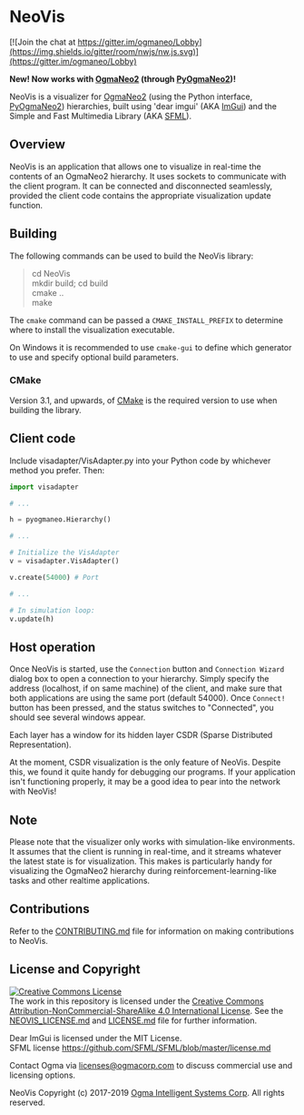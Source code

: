 <!---
  NeoVis
  Copyright(c) 2017-2019 Ogma Intelligent Systems Corp. All rights reserved.

  This copy of NeoVis is licensed to you under the terms described
  in the NEOVIS_LICENSE.md file included in this distribution.
--->

# NeoVis

[![Join the chat at https://gitter.im/ogmaneo/Lobby](https://img.shields.io/gitter/room/nwjs/nw.js.svg)](https://gitter.im/ogmaneo/Lobby)

**New! Now works with [OgmaNeo2](https://github.com/ogmacorp/OgmaNeo2) (through [PyOgmaNeo2](https://github.com/ogmacorp/PyOgmaNeo2.git))!**

NeoVis is a visualizer for [OgmaNeo2](https://github.com/ogmacorp/OgmaNeo2) (using the Python interface, [PyOgmaNeo2](https://github.com/ogmacorp/PyOgmaNeo2.git)) hierarchies, built using 'dear imgui' (AKA [ImGui](https://github.com/ocornut/imgui)) and the Simple and Fast Multimedia Library (AKA [SFML](https://www.sfml-dev.org/)).

## Overview

NeoVis is an application that allows one to visualize in real-time the contents of an OgmaNeo2 hierarchy. It uses sockets to communicate with the client program. It can be connected and disconnected seamlessly, provided the client code contains the appropriate visualization update function.

## Building

The following commands can be used to build the NeoVis library:

> cd NeoVis  
> mkdir build; cd build  
> cmake ..  
> make  

The `cmake` command can be passed a `CMAKE_INSTALL_PREFIX` to determine where to install the visualization executable.  

On Windows it is recommended to use `cmake-gui` to define which generator to use and specify optional build parameters.

### CMake

Version 3.1, and upwards, of [CMake](https://cmake.org/) is the required version to use when building the library.

## Client code

Include visadapter/VisAdapter.py into your Python code by whichever method you prefer. Then:

```python
import visadapter

# ...

h = pyogmaneo.Hierarchy()

# ...

# Initialize the VisAdapter
v = visadapter.VisAdapter()

v.create(54000) # Port

# ...

# In simulation loop:
v.update(h)

```

## Host operation

Once NeoVis is started, use the `Connection` button and `Connection Wizard` dialog box to open a connection to your hierarchy. Simply specify the address (localhost, if on same machine) of the client, and make sure that both applications are using the same port (default 54000). Once `Connect!` button has been pressed, and the status switches to "Connected", you should see several windows appear.

Each layer has a window for its hidden layer CSDR (Sparse Distributed Representation).

At the moment, CSDR visualization is the only feature of NeoVis. Despite this, we found it quite handy for debugging our programs. If your application isn't functioning properly, it may be a good idea to pear into the network with NeoVis!

## Note

Please note that the visualizer only works with simulation-like environments. It assumes that the client is running in real-time, and it streams whatever the latest state is for visualization. This makes is particularly handy for visualizing the OgmaNeo2 hierarchy during reinforcement-learning-like tasks and other realtime applications.

## Contributions

Refer to the [CONTRIBUTING.md](https://github.com/ogmacorp/NeoVis/blob/master/CONTRIBUTING.md) file for information on making contributions to NeoVis.

## License and Copyright

<a rel="license" href="http://creativecommons.org/licenses/by-nc-sa/4.0/"><img alt="Creative Commons License" style="border-width:0" src="https://i.creativecommons.org/l/by-nc-sa/4.0/88x31.png" /></a><br />The work in this repository is licensed under the <a rel="license" href="http://creativecommons.org/licenses/by-nc-sa/4.0/">Creative Commons Attribution-NonCommercial-ShareAlike 4.0 International License</a>. See the  [NEOVIS_LICENSE.md](https://github.com/ogmacorp/NeoVis/blob/master/NEOVIS_LICENSE.md) and [LICENSE.md](https://github.com/ogmacorp/NeoVis/blob/master/LICENSE.md) file for further information.

Dear ImGui is licensed under the MIT License.  
SFML license https://github.com/SFML/SFML/blob/master/license.md

Contact Ogma via licenses@ogmacorp.com to discuss commercial use and licensing options.

NeoVis Copyright (c) 2017-2019 [Ogma Intelligent Systems Corp](https://ogmacorp.com). All rights reserved.

